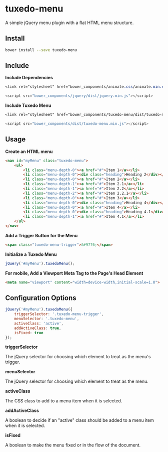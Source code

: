 # tuxedo-menu
A simple jQuery menu plugin with a flat HTML menu structure.

## Install
```bash
bower install --save tuxedo-menu
```

## Include
__Include Dependencies__
```css
<link rel="stylesheet" href="bower_components/animate.css/animate.min.css">
```

```javascript
<script src="bower_components/jquery/dist/jquery.min.js"></script>
```

__Include Tuxedo Menu__
```css
<link rel="stylesheet" href="bower_components/tuxedo-menu/dist/tuxedo-menu.min.css" />
```

```javascript
<script src="bower_components/dist/tuxedo-menu.min.js"></script>
```


## Usage
__Create an HTML menu__
```html
<nav id="myMenu" class="tuxedo-menu">
    <ul>
        <li class="menu-depth-0"><a href="#">Item 1</a></li>
        <li class="menu-depth-0"><div class="heading">Heading 2</div></li>
        <li class="menu-depth-0"><a href="#">Item 2</a></li>
        <li class="menu-depth-1"><a href="#">Item 2.1</a></li>
        <li class="menu-depth-1"><a href="#">Item 2.2</a></li>
        <li class="menu-depth-2"><a href="#">Item 2.2.1</a></li>
        <li class="menu-depth-0"><a href="#">Item 3</a></li>
        <li class="menu-depth-0"><div class="heading">Heading 4</div></li>
        <li class="menu-depth-0"><a href="#">Item 4</a></li>
        <li class="menu-depth-0"><div class="heading">Heading 4.1</div></li>
        <li class="menu-depth-1"><a href="#">Item 4.1</a></li>
    </ul>
</nav>
```

__Add a Trigger Button for the Menu__
```html
<span class="tuxedo-menu-trigger">&#9776;</span>
```

__Initialize a Tuxedo Menu__
```javascript
jQuery('#myMenu').tuxedoMenu();
```

__For mobile, Add a Viewport Meta Tag to the Page's Head Element__
```html
<meta name="viewport" content="width=device-width,initial-scale=1.0">
```

##  Configuration Options

```javascript
jQuery('#myMenu').tuxedoMenu({
    triggerSelector: '.tuxedo-menu-trigger',
    menuSelector: '.tuxedo-menu',
    activeClass: 'active',
    addActiveClass: true,
    isFixed: true
});
```

__triggerSelector__

The jQuery selector for choosing which element to treat as the menu's trigger.

__menuSelector__

The jQuery selector for choosing which element to treat as the menu.

__activeClass__

The CSS class to add to a menu item when it is selected.

__addActiveClass__

A boolean to decide if an "active" class should be added to a menu item when it is selected.

__isFixed__

A boolean to make the menu fixed or in the flow of the document.

